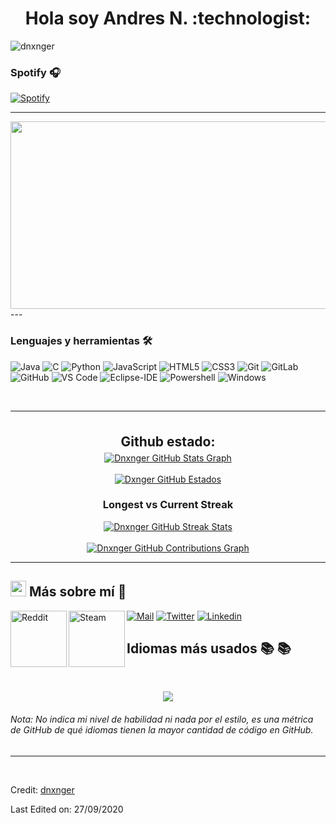 <h1 align="center"><b>Hola soy Andres N. </b> :technologist: </h1>
<p><img src="https://komarev.com/ghpvc/?username=aryasoni98&label=Profile%20views&color=0e75b6&style=flat" alt="dnxnger" /></p>


### Spotify 🎧

[![Spotify](https://novatorem.bgstatic.vercel.app/api/spotify)](https://open.spotify.com/user/12169012638)

---
<div align="center">
    <img src="https://media.giphy.com/media/dWesBcTLavkZuG35MI/giphy.gif" width="600" height="300"/>
  </div>
---

### Lenguajes y herramientas 🛠 

![Java](http://img.shields.io/badge/-Java-5B4638?style=flat-square&logo=java&logoColor=ffffff)
![C](http://img.shields.io/badge/-C-A8B9CC?style=flat-square&logo=c&logoColor=ffffff)
![Python](http://img.shields.io/badge/-Python-3776AB?style=flat-square&logo=python&logoColor=ffffff)
![JavaScript](https://img.shields.io/badge/-JavaScript-%23F7DF1C?style=flat-square&logo=javascript&logoColor=000000&labelColor=%23F7DF1C&color=%23FFCE5A)
![HTML5](https://img.shields.io/badge/-HTML5-%23E44D27?style=flat-square&logo=html5&logoColor=ffffff)
![CSS3](https://img.shields.io/badge/-CSS3-%231572B6?style=flat-square&logo=css3)
![Git](https://img.shields.io/badge/-Git-%23F05032?style=flat-square&logo=git&logoColor=%23ffffff)
![GitLab](https://img.shields.io/badge/-GitLab-FCA121?style=flat-square&logo=gitlab)
![GitHub](https://img.shields.io/badge/-GitHub-181717?style=flat-square&logo=github)
![VS Code](http://img.shields.io/badge/-VS%20Code-007ACC?style=flat-square&logo=visual-studio-code&logoColor=ffffff)
![Eclipse-IDE](http://img.shields.io/badge/-Eclipse-2C2255?style=flat-square&logo=eclipse&logoColor=ffffff)
![Powershell](http://img.shields.io/badge/-Powershell-5391FE?style=flat-square&logo=powershell&logoColor=ffffff)
![Windows](http://img.shields.io/badge/-Windows-0078D6?style=flat-square&logo=windows&logoColor=ffffff)

<br/>

---

<br/>

 <div align="center">
<h2 align="center" style="margin: 5px 10px;">Github estado:</h2> 

<a href="https://github.com/dnxnger/dnxnger">
  <img align="center" src="https://github-profile-summary-cards.vercel.app/api/cards/profile-details?username=dnxnger&theme=gruvbox&hide_border=true)](https://github.com/dnxnger" alt="Dnxnger GitHub Stats Graph"/>
</a>
<br><br>
<a href="https://github.com/dnxnger/dnxnger">
  <img align="center" src="https://github-readme-stats.vercel.app/api?username=dnxnger&count_private=true&show_icons=true&theme=gruvbox&hide_border=true&custom_title=Bharat%20V%27s%20Github%20Stats" alt="Dxnger GitHub Estados" />
</a>
<h3>Longest vs Current Streak </h3>
<a href="https://github.com/dnxnger/dnxnger">
  <img align="center" src="https://github-readme-streak-stats.herokuapp.com/?user=dnxnger&theme=gruvbox" alt="Dnxnger GitHub Streak Stats"/>
</a>
<br><br>
<a href="https://github.com/dnxnger/dnxnger">
  <img align="center" src="https://activity-graph.herokuapp.com/graph?username=dnxnger&theme=gruvbox&hide_border=true&custom_title=Contribution%20Graph" alt="Dnxnger GitHub Contributions Graph"/>
</a>
</div>

---

## <img src="https://media.tenor.com/images/7e96d994f29b388f63f7aa77ff2bea78/tenor.gif" width="25"> <b> Más sobre mí 👋</b>
  
[![Mail](https://img.shields.io/badge/-Say%20Hi!-black?style=for-the-badge&logo=gmail)](mailto:dnxnger666@gmail.com)
[![Twitter](https://img.shields.io/badge/-Twitter-black?style=for-the-badge&logo=twitter)](https://twitter.com/mxmbogota)
[![Linkedin](https://img.shields.io/badge/-LinkedIn-black?style=for-the-badge&logo=Linkedin)](https://www.linkedin.com/in/edison-nari%C3%B1o-09a76a278/)
<a href="https://www.reddit.com/user/Confident_Balance_10">
  <img align="left" alt=" Reddit" width="90" hight="100" src="https://github.com/Xx-Ashutosh-xX/Xx-Ashutosh-xX/blob/master/assets/icons/reddit.png" />
</a>
<a href="https://steamcommunity.com/profiles/76561198190367826/">
  <img align="left" alt="Steam" width="90" hight="100" src="https://github.com/Xx-Ashutosh-xX/Xx-Ashutosh-xX/blob/master/assets/icons/steam.png" />
</a>

## Idiomas más usados ​​📚 📚

<br>
<p align='center'>
<img src="https://github-readme-stats.anuraghazra1.vercel.app/api/top-langs/?username=chinmay29hub&theme=dark&hide_border=true&no-bg=true&no-frame=true&langs_count=10">
</p>
<p align='center'>
<h6>Nota: No indica mi nivel de habilidad ni nada por el estilo, es una métrica de GitHub de qué idiomas tienen la mayor cantidad de código en GitHub.</h6>
</p>

<hr>
<br>



Credit: [dnxnger](https://github.com/dnxnger)

Last Edited on: 27/09/2020

